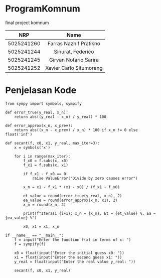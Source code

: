 # ProgramKomnum
final project komnum

|    NRP     |      Name      |
| :--------: | :------------: |
| 5025241260 | Farras Nazhif Pratikno |
| 5025241244 | Sinurat, Federico |
| 5025241245 | Girvan Notario Sarira |
| 5025241252 | Xavier Carlo Situmorang |

# Penjelasan Kode
```
from sympy import symbols, sympify

def error_true(y_real, x_n):
    return abs((y_real - x_n) / y_real) * 100

def error_approx(x_n, x_prev):
    return abs((x_n - x_prev) / x_n) * 100 if x_n != 0 else float('inf')

def secant(f, x0, x1, y_real, max_iter=3):
    x = symbols('x')

    for i in range(max_iter):
        f_x0 = f.subs(x, x0)
        f_x1 = f.subs(x, x1)

        if f_x1 - f_x0 == 0:
            raise ValueError("Divide by zero causes error")

        x_n = x1 - f_x1 * (x1 - x0) / (f_x1 - f_x0)

        et_value = round(error_true(y_real, x_n), 2)
        ea_value = round(error_approx(x_n, x1), 2)
        x_n = round(x_n, 2)

        print(f"Iterasi {i+1}: x_n = {x_n}, Et = {et_value} %, Ea = {ea_value} %")

        x0, x1 = x1, x_n

if __name__ == "__main__":
    f = input("Enter the function f(x) in terms of x: ")
    f = sympify(f)

    x0 = float(input("Enter the initial guess x0: "))
    x1 = float(input("Enter the second guess x1: "))
    y_real = float(input("Enter the real value y_real: "))

    secant(f, x0, x1, y_real)
```
